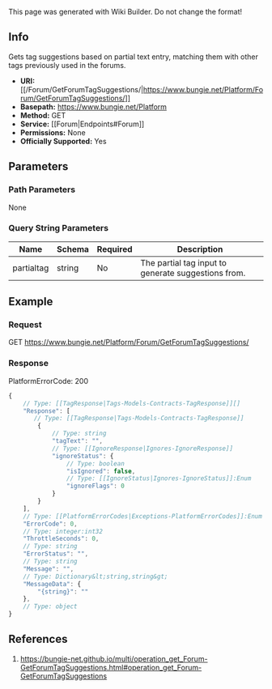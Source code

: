 <span class="wiki-builder">This page was generated with Wiki Builder. Do not change the format!</span>

## Info
Gets tag suggestions based on partial text entry, matching them with other tags previously used in the forums.

* **URI:** [[/Forum/GetForumTagSuggestions/|https://www.bungie.net/Platform/Forum/GetForumTagSuggestions/]]
* **Basepath:** https://www.bungie.net/Platform
* **Method:** GET
* **Service:** [[Forum|Endpoints#Forum]]
* **Permissions:** None
* **Officially Supported:** Yes

## Parameters
### Path Parameters
None

### Query String Parameters
Name | Schema | Required | Description
---- | ------ | -------- | -----------
partialtag | string | No | The partial tag input to generate suggestions from.

## Example
### Request
GET https://www.bungie.net/Platform/Forum/GetForumTagSuggestions/

### Response
PlatformErrorCode: 200
```javascript
{
    // Type: [[TagResponse|Tags-Models-Contracts-TagResponse]][]
    "Response": [
       // Type: [[TagResponse|Tags-Models-Contracts-TagResponse]]
        {
            // Type: string
            "tagText": "",
            // Type: [[IgnoreResponse|Ignores-IgnoreResponse]]
            "ignoreStatus": {
                // Type: boolean
                "isIgnored": false,
                // Type: [[IgnoreStatus|Ignores-IgnoreStatus]]:Enum
                "ignoreFlags": 0
            }
        }
    ],
    // Type: [[PlatformErrorCodes|Exceptions-PlatformErrorCodes]]:Enum
    "ErrorCode": 0,
    // Type: integer:int32
    "ThrottleSeconds": 0,
    // Type: string
    "ErrorStatus": "",
    // Type: string
    "Message": "",
    // Type: Dictionary&lt;string,string&gt;
    "MessageData": {
        "{string}": ""
    },
    // Type: object
}

```

## References
1. https://bungie-net.github.io/multi/operation_get_Forum-GetForumTagSuggestions.html#operation_get_Forum-GetForumTagSuggestions
